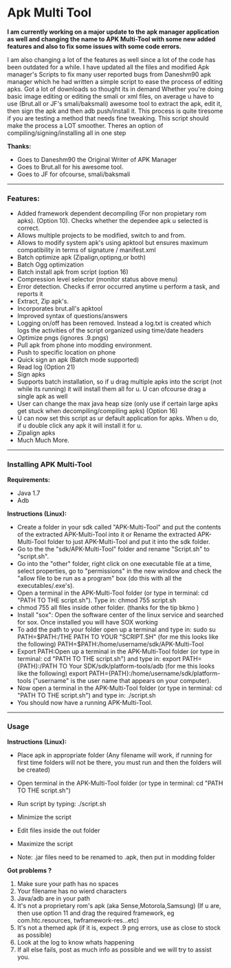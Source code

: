 # Apk Multi Tool

**I am currently working on a major update to the apk manager application as well and changing the name to APK Multi-Tool with some new added features and also to fix some issues with some code errors.**

I am also changing a lot of the features as well since a lot of the code has been outdated for a while.
I have updated all the files and modified Apk manager's Scripts to fix many user reported bugs from Daneshm90 apk manager which he had written a simple script to ease the process of editing apks. Got a lot of downloads so thought its in demand 
Whether you're doing basic image editing or editing the smali or xml files, on average u have to use (Brut.all or JF's smali/baksmali) awesome tool to extract the apk, edit it, then sign the apk and then adb push/install it. This process is quite tiresome if you are testing a method that needs fine tweaking.
This script should make the process a LOT smoother.
Theres an option of compiling/signing/installing all in one step 

**Thanks:**

* Goes to Daneshm90 the Original Writer of APK Manager
* Goes to Brut.all for his awesome tool.
* Goes to JF for ofcourse, smali/baksmali

---

### Features: 
- Added framework dependent decompiling (For non propietary rom apks). (Option 10). Checks whether the dependee apk u selected is correct.
- Allows multiple projects to be modified, switch to and from.
- Allows to modify system apk's using apktool but ensures maximum compatibility in terms of signature / manifest.xml
- Batch optimize apk (Zipalign,optipng,or both)
- Batch Ogg optimization
- Batch install apk from script (option 16)
- Compression level selector (monitor status above menu)
- Error detection. Checks if error occurred anytime u perform a task, and reports it
- Extract, Zip apk's.
- Incorporates brut.all's apktool
- Improved syntax of questions/answers
- Logging on/off has been removed. Instead a log.txt is created which logs the activities of the script organized using time/date headers
- Optimize pngs (ignores .9.pngs)
- Pull apk from phone into modding environment.
- Push to specific location on phone
- Quick sign an apk (Batch mode supported)
- Read log (Option 21)
- Sign apks
- Supports batch installation, so if u drag multiple apks into the script (not while its running) it will install them all for u. U can ofcourse drag a single apk as well 
- User can change the max java heap size (only use if certain large apks get stuck when decompiling/compiling apks) (Option 16)
- U can now set this script as ur default application for apks. When u do, if u double click any apk it will install it for u. 
- Zipalign apks
- Much Much More.

---

### Installing APK Multi-Tool

**Requirements:**

- Java 1.7 
- Adb

**Instructions (Linux):**

- Create a folder in your sdk called "APK-Multi-Tool" and put the contents of the extracted APK-Multi-Tool into it or Rename the extracted APK-Multi-Tool folder to just APK-Multi-Tool and put it into the sdk folder.
- Go to the the "sdk/APK-Multi-Tool" folder and rename "Script.sh" to "script.sh".
- Go into the "other" folder, right click on one executable file at a time, select properties, go to "permissions" in the new window and check the "allow file to be run as a program" box (do this with all the executables/.exe's).
- Open a terminal in the APK-Multi-Tool folder (or type in terminal: cd "PATH TO THE script.sh"). Type in:
  chmod 755 script.sh
- chmod 755 all files inside other folder. (thanks for the tip bkmo  )
- Install "sox": Open the software center of the linux service and searched for sox. Once installed you will have SOX working
- To add the path to your folder open up a terminal and type in:
  sudo su
  PATH=$PATH:/THE PATH TO YOUR "SCRIPT.SH"
  (for me this looks like the following)
  PATH=$PATH:/home/username/sdk/APK-Multi-Tool
- Export PATH:Open up a terminal in the APK-Multi-Tool folder (or type in terminal: cd "PATH TO THE script.sh") and type in:
  export PATH={PATH}:/PATH TO Your SDK/sdk/platform-tools/adb
  (for me this looks like the following)
  export PATH={PATH}:/home/username/sdk/platform-tools
  ("username" is the user name that appears on your computer).
- Now open a terminal in the APK-Multi-Tool folder (or type in terminal: cd "PATH TO THE script.sh") and type in:
  ./script.sh
- You should now have a running APK-Multi-Tool.

---
### Usage

**Instructions (Linux):**

- Place apk in appropriate folder (Any filename will work, if running for first time folders will not be there, you must run and then the folders will be created) 
- Open terminal in the APK-Multi-Tool folder (or type in terminal: cd "PATH TO THE script.sh")
- Run script by typing:
 ./script.sh
- Minimize the script
- Edit files inside the out folder
- Maximize the script

- Note: .jar files need to be renamed to .apk, then put in modding folder

**Got problems ?**

1. Make sure your path has no spaces
2. Your filename has no wierd characters
3. Java/adb are in your path
4. It's not a proprietary rom's apk (aka Sense,Motorola,Samsung) (If u are, then use option 11 and drag the required framework, eg com.htc.resources, twframework-res...etc)
5. It's not a themed apk (if it is, expect .9 png errors, use as close to stock as possible)
6. Look at the log to know whats happening
7. If all else fails, post as much info as possible and we will try to assist you.
